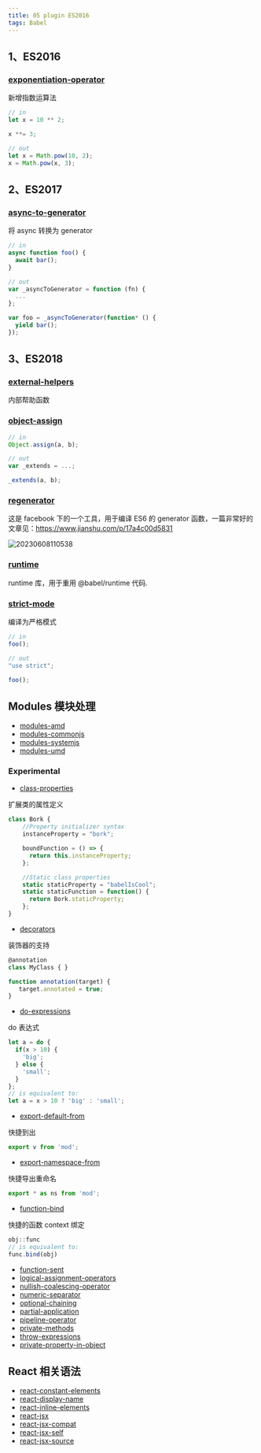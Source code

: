 ```yaml
---
title: 05 plugin ES2016
tags: Babel
---
```


## 1、ES2016

### [exponentiation-operator](https://babeljs.io/docs/en/babel-plugin-transform-exponentiation-operator)

新增指数运算法

```javascript
// in
let x = 10 ** 2;

x **= 3;

// out
let x = Math.pow(10, 2);
x = Math.pow(x, 3);
```

## 2、ES2017

### [async-to-generator](https://babeljs.io/docs/en/babel-plugin-transform-async-to-generator)

将 async 转换为 generator

```javascript
// in
async function foo() {
  await bar();
}

// out
var _asyncToGenerator = function (fn) {
  ...
};

var foo = _asyncToGenerator(function* () {
  yield bar();
});
```


## 3、ES2018

### [external-helpers](https://babeljs.io/docs/en/babel-plugin-external-helpers)

内部帮助函数

### [object-assign](https://babeljs.io/docs/en/babel-plugin-transform-object-assign)

```javascript
// in 
Object.assign(a, b);

// out
var _extends = ...;

_extends(a, b);
```

### [regenerator](https://babeljs.io/docs/en/babel-plugin-transform-regenerator)

这是 facebook 下的一个工具，用于编译 ES6 的 generator 函数，一篇非常好的文章见：<https://www.jianshu.com/p/17a4c00d5831> <a name="uzkyg"></a>

![20230608110538](http://s3.airtlab.com/blog/20230608110538.png)

### [runtime](https://babeljs.io/docs/en/babel-plugin-transform-runtime)

runtime 库，用于重用 @babel/runtime 代码.

### [strict-mode](https://babeljs.io/docs/en/babel-plugin-transform-strict-mode)

编译为严格模式

```javascript
// in
foo();

// out
"use strict";

foo();
```

## Modules 模块处理

- [modules-amd](https://babeljs.io/docs/en/babel-plugin-transform-modules-amd)
- [modules-commonjs](https://babeljs.io/docs/en/babel-plugin-transform-modules-commonjs)
- [modules-systemjs](https://babeljs.io/docs/en/babel-plugin-transform-modules-systemjs)
- [modules-umd](https://babeljs.io/docs/en/babel-plugin-transform-modules-umd)

### Experimental

- [class-properties](https://babeljs.io/docs/en/babel-plugin-proposal-class-properties)

扩展类的属性定义

```javascript
class Bork {
    //Property initializer syntax
    instanceProperty = "bork";

    boundFunction = () => {
      return this.instanceProperty;
    };

    //Static class properties
    static staticProperty = "babelIsCool";
    static staticFunction = function() {
      return Bork.staticProperty;
    };
}
```

- [decorators](https://babeljs.io/docs/en/babel-plugin-proposal-decorators)

装饰器的支持

```javascript
@annotation
class MyClass { }

function annotation(target) {
   target.annotated = true;
}
```

- [do-expressions](https://babeljs.io/docs/en/babel-plugin-proposal-do-expressions)

do 表达式

```javascript
let a = do {
  if(x > 10) {
    'big';
  } else {
    'small';
  }
};
// is equivalent to:
let a = x > 10 ? 'big' : 'small';
```

- [export-default-from](https://babeljs.io/docs/en/babel-plugin-proposal-export-default-from)

快捷到出

```javascript
export v from 'mod';
```

- [export-namespace-from](https://babeljs.io/docs/en/babel-plugin-proposal-export-namespace-from)

快捷导出重命名

```javascript
export * as ns from 'mod';
```

- [function-bind](https://babeljs.io/docs/en/babel-plugin-proposal-function-bind)

快捷的函数 context 绑定

```javascript
obj::func
// is equivalent to:
func.bind(obj)
```

- [function-sent](https://babeljs.io/docs/en/babel-plugin-proposal-function-sent)
- [logical-assignment-operators](https://babeljs.io/docs/en/babel-plugin-proposal-logical-assignment-operators)
- [nullish-coalescing-operator](https://babeljs.io/docs/en/babel-plugin-proposal-nullish-coalescing-operator)
- [numeric-separator](https://babeljs.io/docs/en/babel-plugin-proposal-numeric-separator)
- [optional-chaining](https://babeljs.io/docs/en/babel-plugin-proposal-optional-chaining)
- [partial-application](https://babeljs.io/docs/en/babel-plugin-proposal-partial-application)
- [pipeline-operator](https://babeljs.io/docs/en/babel-plugin-proposal-pipeline-operator)
- [private-methods](https://babeljs.io/docs/en/babel-plugin-proposal-private-methods)
- [throw-expressions](https://babeljs.io/docs/en/babel-plugin-proposal-throw-expressions)
- [private-property-in-object](https://babeljs.io/docs/en/babel-plugin-proposal-private-property-in-object)


## React 相关语法

- [react-constant-elements](https://babeljs.io/docs/en/babel-plugin-transform-react-constant-elements)
- [react-display-name](https://babeljs.io/docs/en/babel-plugin-transform-react-display-name)
- [react-inline-elements](https://babeljs.io/docs/en/babel-plugin-transform-react-inline-elements)
- [react-jsx](https://babeljs.io/docs/en/babel-plugin-transform-react-jsx)
- [react-jsx-compat](https://babeljs.io/docs/en/babel-plugin-transform-react-jsx-compat)
- [react-jsx-self](https://babeljs.io/docs/en/babel-plugin-transform-react-jsx-self)
- [react-jsx-source](https://babeljs.io/docs/en/babel-plugin-transform-react-jsx-source)
